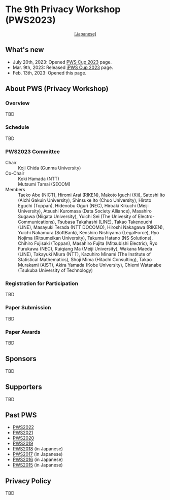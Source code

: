 # The 9th Privacy Workshop (PWS2023)

<div style="text-align: center;">
 <font size="2">
  <a href="./index.html">[Japanese]</a>
 </font>
</div>

## What's new
- July 20th, 2023: Opened [PWS Cup 2023](./cup23_e.html) page.
- Mar.  9th, 2023: Released [iPWS Cup 2023](https://www.iwsec.org/pws/ipws2023/index.html) page.
- Feb. 13th, 2023: Opened this page.

## About PWS (Privacy Workshop)
### Overview
TBD

### Schedule
TBD

### PWS2023 Committee

<dl>
 <dt>Chair</dt>
 <dd>Koji Chida (Gunma University)</dd>
 <dt>Co-Chair</dt>
 <dd>Koki Hamada (NTT)</dd>
 <dd>Mutsumi Tamai (SECOM)</dd>
 <dt>Members</dt>
 <dd>Taeko Abe (NICT), Hiromi Arai (RIKEN), Makoto Iguchi (Kii), Satoshi Ito (Aichi Gakuin University), Shinsuke Ito (Chuo University), Hiroto Eguchi (Toppan), Hidenobu Oguri (NEC), Hiroaki Kikuchi (Meiji University), Atsushi Kuromasa (Data Society Alliance), Masahiro Sugawa (Niigata University), Yuichi Sei (The Univesity of Electro-Communications), Tsubasa Takahashi (LINE), Takao Takenouchi (LINE), Masayuki Terada (NTT DOCOMO), Hiroshi Nakagawa (RIKEN), Yuichi Nakamura (SoftBank), Kenshiro Nishiyama (LegalForce), Ryo Nojima (Ritsumeikan University), Takuma Hatano (NS Solutions), Chihiro Fujisaki (Toppan), Masahiro Fujita (Mitsubishi Electric), Ryo Furukawa (NEC), Ruiqiang Ma (Meiji University), Wakana Maeda (LINE), Takayuki Miura (NTT), Kazuhiro Minami (The Institute of Statistical Mathematics), Shoji Mima (Hitachi Consulting), Takao Murakami (AIST), Akira Yamada (Kobe University), Chiemi Watanabe (Tsukuba University of Technology)
 </dd>
</dl>

### Registration for Participation
TBD

### Paper Submission
TBD

### Paper Awards
TBD

## Sponsors
TBD

## Supporters
TBD

## Past PWS
- [PWS2022](https://www.iwsec.org/pws/2022/index_e.html)
- [PWS2021](https://www.iwsec.org/pws/2021/index_e.html)
- [PWS2020](https://www.iwsec.org/pws/2020/index_e.html)
- [PWS2019](https://www.iwsec.org/pws/2019/index_e.html)
- [PWS2018](https://www.iwsec.org/pws/2018/) (in Japanese)
- [PWS2017](https://www.iwsec.org/pws/2017/) (in Japanese)
- [PWS2016](https://www.iwsec.org/pws/2016/) (in Japanese)
- [PWS2015](https://www.iwsec.org/pws/2015/) (in Japanese)

## Privacy Policy
TBD
